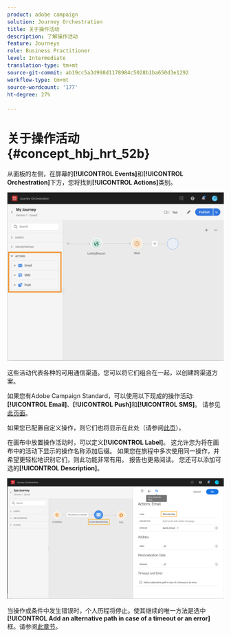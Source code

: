 ```yaml
---
product: adobe campaign
solution: Journey Orchestration
title: 关于操作活动
description: 了解操作活动
feature: Journeys
role: Business Practitioner
level: Intermediate
translation-type: tm+mt
source-git-commit: ab19cc5a3d998d1178984c5028b1ba650d3e1292
workflow-type: tm+mt
source-wordcount: '177'
ht-degree: 27%

---
```



# 关于操作活动 {#concept_hbj_hrt_52b}

从面板的左侧，在屏幕的&#x200B;**[!UICONTROL Events]**&#x200B;和&#x200B;**[!UICONTROL Orchestration]**&#x200B;下方，您将找到&#x200B;**[!UICONTROL Actions]**&#x200B;类别。

![](../assets/journey58.png)

这些活动代表各种的可用通信渠道。您可以将它们组合在一起，以创建跨渠道方案。

如果您有Adobe Campaign Standard，可以使用以下现成的操作活动:**[!UICONTROL Email]**、**[!UICONTROL Push]**&#x200B;和&#x200B;**[!UICONTROL SMS]**。 请参见[此页面](../building-journeys/using-adobe-campaign-actions.md)。

如果您已配置自定义操作，则它们也将显示在此处（请参阅[此页](../building-journeys/using-custom-actions.md)）。

在画布中放置操作活动时，可以定义&#x200B;**[!UICONTROL Label]**。 这允许您为将在画布中的活动下显示的操作名称添加后缀。 如果您在旅程中多次使用同一操作，并希望更轻松地识别它们，则此功能非常有用。 报告也更易阅读。 您还可以添加可选的&#x200B;**[!UICONTROL Description]**。

![](../assets/journey59bis.png)

当操作或条件中发生错误时，个人历程将停止。使其继续的唯一方法是选中 **[!UICONTROL Add an alternative path in case of a timeout or an error]** 框。请参阅[此章节](../building-journeys/using-the-journey-designer.md#paths)。
